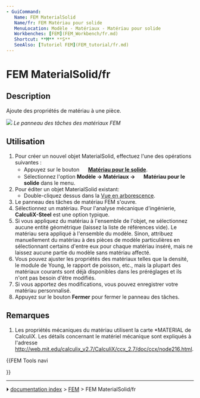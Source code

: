```yaml
---
- GuiCommand:
   Name: FEM MaterialSolid
   Name/fr: FEM Matériau pour solide
   MenuLocation: Modèle - Matériaux - Matériau pour solide
   Workbenches: [FEM](FEM_Workbench/fr.md)
   Shortcut: **M** **S**
   SeeAlso: [Tutoriel FEM](FEM_tutorial/fr.md)
---
```


# FEM MaterialSolid/fr

## Description

Ajoute des propriétés de matériau à une pièce.

![](images/FEMMaterialSolidProperties.png ) 
*Le panneau des tâches des matériaux FEM*



## Utilisation

1.  Pour créer un nouvel objet MaterialSolid, effectuez l\'une des opérations suivantes :
    -   Appuyez sur le bouton **<img src="images/FEM_MaterialSolid.svg" width=16px> [Matériau pour le solide](FEM_MaterialSolid/fr.md)**.
    -   Sélectionnez l\'option **Modèle → Matériaux → <img src="images/FEM_MaterialSolid.svg" width=16px> Matériau pour le solide** dans le menu.
2.  Pour éditer un objet MaterialSolid existant:
    -   Double-cliquez dessus dans la [Vue en arborescence](Tree_view/fr.md).
3.  Le panneau des tâches de matériau FEM s\'ouvre.
4.  Sélectionnez un matériau. Pour l\'analyse mécanique d\'ingénierie, **CalculiX-Steel** est une option typique.
5.  Si vous appliquez du matériau à l\'ensemble de l\'objet, ne sélectionnez aucune entité géométrique (laissez la liste de références vide). Le matériau sera appliqué à l\'ensemble du modèle. Sinon, attribuez manuellement du matériau à des pièces de modèle particulières en sélectionnant certains d\'entre eux pour chaque matériau inséré, mais ne laissez aucune partie du modèle sans matériau affecté.
6.  Vous pouvez ajuster les propriétés des matériaux telles que la densité, le module de Young, le rapport de poisson, etc., mais la plupart des matériaux courants sont déjà disponibles dans les préréglages et ils n\'ont pas besoin d\'être modifiés.
7.  Si vous apportez des modifications, vous pouvez enregistrer votre matériau personnalisé.
8.  Appuyez sur le bouton **Fermer** pour fermer le panneau des tâches.



## Remarques

1.  Les propriétés mécaniques du matériau utilisent la carte \*MATERIAL de CalculiX. Les détails concernant le matériel mécanique sont expliqués à l\'adresse <http://web.mit.edu/calculix_v2.7/CalculiX/ccx_2.7/doc/ccx/node216.html>.





{{FEM Tools navi

}}



---
⏵ [documentation index](../README.md) > [FEM](Category_FEM.md) > FEM MaterialSolid/fr
